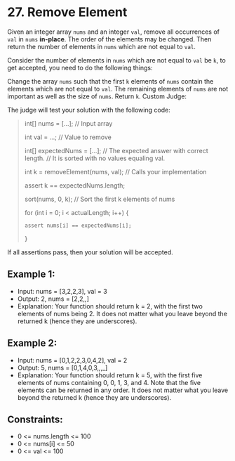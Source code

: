 # 27. Remove Element

Given an integer array `nums` and an integer `val`, remove all occurrences of `val` in `nums` **in-place**. The order of the elements may be changed. Then return the number of elements in `nums` which are not equal to `val`.

Consider the number of elements in `nums` which are not equal to `val` be `k`, to get accepted, you need to do the following things:

Change the array `nums` such that the first `k` elements of `nums` contain the elements which are not equal to `val`. The remaining elements of `nums` are not important as well as the size of `nums`.
Return `k`.
Custom Judge:

The judge will test your solution with the following code:

> int[] nums = [...]; // Input array
> 
> int val = ...; // Value to remove
> 
> int[] expectedNums = [...]; // The expected answer with correct length.
>                             // It is sorted with no values equaling val.
> 
> int k = removeElement(nums, val); // Calls your implementation
> 
> assert k == expectedNums.length;
> 
> sort(nums, 0, k); // Sort the first k elements of nums
> 
> for (int i = 0; i < actualLength; i++) {
> 
>     assert nums[i] == expectedNums[i];
> 
> }

If all assertions pass, then your solution will be accepted.

## Example 1:

- Input: nums = [3,2,2,3], val = 3
- Output: 2, nums = [2,2,_,_]
- Explanation: Your function should return k = 2, with the first two elements of nums being 2.
    It does not matter what you leave beyond the returned k (hence they are underscores).

## Example 2:

- Input: nums = [0,1,2,2,3,0,4,2], val = 2
- Output: 5, nums = [0,1,4,0,3,_,_,_]
- Explanation: Your function should return k = 5, with the first five elements of nums containing 0, 0, 1, 3, and 4.
    Note that the five elements can be returned in any order.
    It does not matter what you leave beyond the returned k (hence they are underscores).
 

## Constraints:

- 0 <= nums.length <= 100
- 0 <= nums[i] <= 50
- 0 <= val <= 100